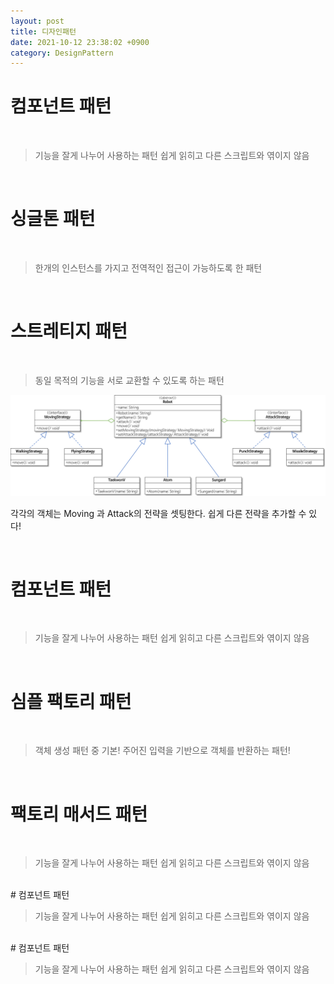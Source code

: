 ```yaml
---
layout: post
title: 디자인패턴
date: 2021-10-12 23:38:02 +0900
category: DesignPattern
---
```

# 컴포넌트 패턴
<br/>

> 기능을 잘게 나누어 사용하는 패턴
쉽게 읽히고 다른 스크립트와 엮이지 않음

<br>

# 싱글톤 패턴
<br/>

> 한개의 인스턴스를 가지고 전역적인 접근이 가능하도록 한 패턴

<br>

# 스트레티지 패턴
<br/>

> 동일 목적의 기능을 서로 교환할 수 있도록 하는 패턴 

![](/assets/img/designpattern/2021-10-12-23-45-40.png)

각각의 객체는 Moving 과 Attack의 전략을 셋팅한다.
쉽게 다른 전략을 추가할 수 있다!

<br>

# 컴포넌트 패턴
<br/>

> 기능을 잘게 나누어 사용하는 패턴
쉽게 읽히고 다른 스크립트와 엮이지 않음

<br>

# 심플 팩토리 패턴
<br/>

> 객체 생성 패턴 중 기본! 주어진 입력을 기반으로 객체를 반환하는 패턴!

<br>

# 팩토리 매서드 패턴
<br/>

> 기능을 잘게 나누어 사용하는 패턴
쉽게 읽히고 다른 스크립트와 엮이지 않음

<br>
# 컴포넌트 패턴
<br/>

> 기능을 잘게 나누어 사용하는 패턴
쉽게 읽히고 다른 스크립트와 엮이지 않음

<br>
# 컴포넌트 패턴
<br/>

> 기능을 잘게 나누어 사용하는 패턴
쉽게 읽히고 다른 스크립트와 엮이지 않음

<br>
